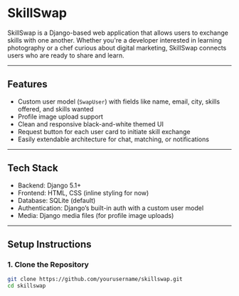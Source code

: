 # SkillSwap

SkillSwap is a Django-based web application that allows users to exchange skills with one another. Whether you're a developer interested in learning photography or a chef curious about digital marketing, SkillSwap connects users who are ready to share and learn.

---

## Features

- Custom user model (`SwapUser`) with fields like name, email, city, skills offered, and skills wanted
- Profile image upload support
- Clean and responsive black-and-white themed UI
- Request button for each user card to initiate skill exchange
- Easily extendable architecture for chat, matching, or notifications

---

## Tech Stack

- Backend: Django 5.1+
- Frontend: HTML, CSS (inline styling for now)
- Database: SQLite (default)
- Authentication: Django’s built-in auth with a custom user model
- Media: Django media files (for profile image uploads)

---

## Setup Instructions

### 1. Clone the Repository

```bash
git clone https://github.com/yourusername/skillswap.git
cd skillswap
